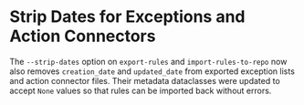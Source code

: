 # Strip Dates for Exceptions and Action Connectors

The `--strip-dates` option on `export-rules` and `import-rules-to-repo` now also
removes `creation_date` and `updated_date` from exported exception lists and
action connector files.  Their metadata dataclasses were updated to accept
`None` values so that rules can be imported back without errors.
